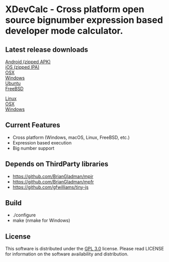 
# XDevCalc - Cross platform open source bignumber expression based developer mode calculator.

## Latest release downloads
<p>
	<a href="https://github.com/os-v/UXLogViewer/files/5804194/UXLogViewer-1.0.1-Android.zip">Android (zipped APK)</a><br>
	<a href="https://github.com/os-v/UXLogViewer/files/5804196/UXLogViewer-1.0.1-iOS.zip">iOS (zipped IPA)</a><br>
	<a href="https://github.com/os-v/UXLogViewer/files/5804474/UXLogViewer-1.0.1-MacOS.zip">OSX</a><br>
	<a href="https://github.com/os-v/UXLogViewer/files/5806650/UXLogViewer-1.0.1-Windows.zip">Windows</a><br>
	<a href="https://github.com/os-v/UXLogViewer/files/5804455/UXLogViewer-1.0.1-Ubuntu.zip">Ubuntu</a><br>
	<a href="https://github.com/os-v/UXLogViewer/files/5804441/UXLogViewer-1.0.1-FreeBSD.zip">FreeBSD</a><br>
</p>
<p>
	<a href="https://github.com/os-v/XDevCalc/files/8406954/xdc-1.0.1-Linux.zip">Linux</a><br>
	<a href="https://github.com/os-v/XDevCalc/files/8406955/xdc-1.0.1-MacOS.zip">OSX</a><br>
	<a href="https://github.com/os-v/XDevCalc/files/8406956/xdc-1.0.1-Win32.zip">Windows</a><br>
</p>

## Current Features
- Cross platform (Windows, macOS, Linux, FreeBSD, etc.)
- Expression based execution
- Big number support

## Depends on ThirdParty libraries
- https://github.com/BrianGladman/mpir
- https://github.com/BrianGladman/mpfr
- https://github.com/gfwilliams/tiny-js

## Build
- ./configure
- make (nmake for Windows)

## License
This software is distributed under the [GPL 3.0](https://github.com/os-v/XDevCalc/blob/master/LICENSE) license. 
Please read LICENSE for information on the software availability and distribution.

